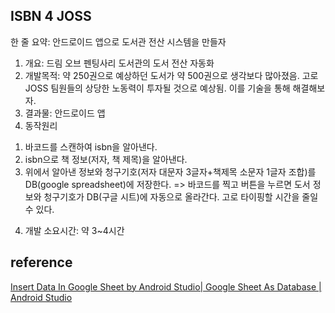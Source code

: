 ## ISBN 4 JOSS
한 줄 요약: 안드로이드 앱으로 도서관 전산 시스템을 만들자

1. 개요: 드림 오브 펜팅사리 도서관의 도서 전산 자동화
2. 개발목적: 약 250권으로 예상하던 도서가 약 500권으로 생각보다 많아졌음. 고로 JOSS 팀원들의 상당한 노동력이 투자될 것으로 예상됨. 이를 기술을 통해 해결해보자.
2. 결과물: 안드로이드 앱
3. 동작원리
  1) 바코드를 스캔하여 isbn을 알아낸다.
  2) isbn으로 책 정보(저자, 책 제목)을 알아낸다.
  3) 위에서 알아낸 정보와 청구기호(저자 대문자 3글자+책제목 소문자 1글자 조합)를 DB(google spreadsheet)에 저장한다.
=> 바코드를 찍고 버튼을 누르면 도서 정보와 청구기호가 DB(구글 시트)에 자동으로 올라간다. 고로 타이핑할 시간을 줄일 수 있다.
4. 개발 소요시간: 약 3~4시간 

## reference
[Insert Data In Google Sheet by Android Studio| Google Sheet As Database | Android Studio](https://www.youtube.com/watch?v=-NG588pWT-o)
